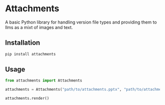 # Attachments

A basic Python library for handling version file types and providing them to llms as a mixt of images and text.

## Installation

```bash
pip install attachments
```

## Usage

```python
from attachments import Attachments

attachments = Attachments("path/to/attachments.pptx", "path/to/attachments.pdf")

attachments.render()

``` 